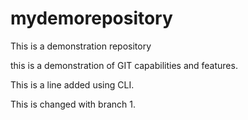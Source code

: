 # mydemorepository
This is a demonstration repository

this is a demonstration of GIT capabilities and features.

This is a line added using CLI.

This is changed with branch 1.

